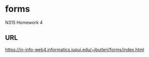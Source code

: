 # forms

N315 Homework 4

## URL

https://in-info-web4.informatics.iupui.edu/~jbutlerj/forms/index.html

